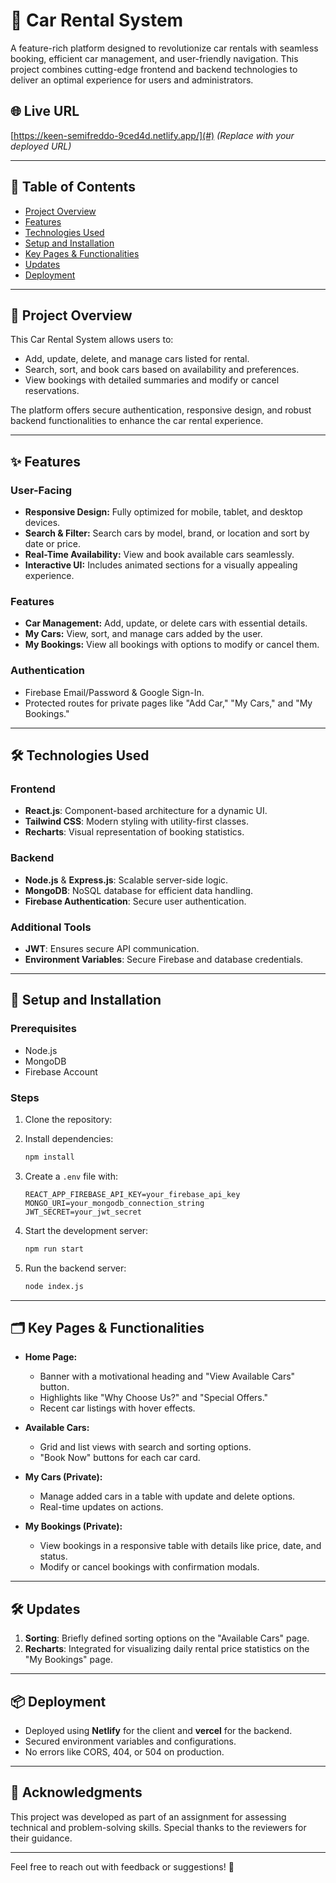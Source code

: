 # 🚗 Car Rental System

A feature-rich platform designed to revolutionize car rentals with seamless booking, efficient car management, and user-friendly navigation. This project combines cutting-edge frontend and backend technologies to deliver an optimal experience for users and administrators.

## 🌐 Live URL

[https://keen-semifreddo-9ced4d.netlify.app/](#) _(Replace with your deployed URL)_

---

## 📜 Table of Contents

- [Project Overview](#project-overview)
- [Features](#features)
- [Technologies Used](#technologies-used)
- [Setup and Installation](#setup-and-installation)
- [Key Pages & Functionalities](#key-pages--functionalities)
- [Updates](#updates)
- [Deployment](#deployment)

---

## 🎯 Project Overview

This Car Rental System allows users to:

- Add, update, delete, and manage cars listed for rental.
- Search, sort, and book cars based on availability and preferences.
- View bookings with detailed summaries and modify or cancel reservations.

The platform offers secure authentication, responsive design, and robust backend functionalities to enhance the car rental experience.

---

## ✨ Features

### User-Facing

- **Responsive Design:** Fully optimized for mobile, tablet, and desktop devices.
- **Search & Filter:** Search cars by model, brand, or location and sort by date or price.
- **Real-Time Availability:** View and book available cars seamlessly.
- **Interactive UI:** Includes animated sections for a visually appealing experience.

### Features

- **Car Management:** Add, update, or delete cars with essential details.
- **My Cars:** View, sort, and manage cars added by the user.
- **My Bookings:** View all bookings with options to modify or cancel them.

### Authentication

- Firebase Email/Password & Google Sign-In.
- Protected routes for private pages like "Add Car," "My Cars," and "My Bookings."

---

## 🛠️ Technologies Used

### Frontend

- **React.js**: Component-based architecture for a dynamic UI.
- **Tailwind CSS**: Modern styling with utility-first classes.
- **Recharts**: Visual representation of booking statistics.

### Backend

- **Node.js** & **Express.js**: Scalable server-side logic.
- **MongoDB**: NoSQL database for efficient data handling.
- **Firebase Authentication**: Secure user authentication.

### Additional Tools

- **JWT**: Ensures secure API communication.
- **Environment Variables**: Secure Firebase and database credentials.

---

## 🚀 Setup and Installation

### Prerequisites

- Node.js
- MongoDB
- Firebase Account

### Steps

1. Clone the repository:

2. Install dependencies:

   ```bash
   npm install
   ```

3. Create a `.env` file with:

   ```plaintext
   REACT_APP_FIREBASE_API_KEY=your_firebase_api_key
   MONGO_URI=your_mongodb_connection_string
   JWT_SECRET=your_jwt_secret
   ```

4. Start the development server:

   ```bash
   npm run start
   ```

5. Run the backend server:
   ```bash
   node index.js
   ```

---

## 🗂️ Key Pages & Functionalities

- **Home Page:**

  - Banner with a motivational heading and "View Available Cars" button.
  - Highlights like "Why Choose Us?" and "Special Offers."
  - Recent car listings with hover effects.

- **Available Cars:**

  - Grid and list views with search and sorting options.
  - "Book Now" buttons for each car card.

- **My Cars (Private):**

  - Manage added cars in a table with update and delete options.
  - Real-time updates on actions.

- **My Bookings (Private):**
  - View bookings in a responsive table with details like price, date, and status.
  - Modify or cancel bookings with confirmation modals.

---

## 🛠️ Updates

1. **Sorting**: Briefly defined sorting options on the "Available Cars" page.
2. **Recharts**: Integrated for visualizing daily rental price statistics on the "My Bookings" page.

---

## 📦 Deployment

- Deployed using **Netlify** for the client and **vercel** for the backend.
- Secured environment variables and configurations.
- No errors like CORS, 404, or 504 on production.

---

## 🙌 Acknowledgments

This project was developed as part of an assignment for assessing technical and problem-solving skills. Special thanks to the reviewers for their guidance.

---

Feel free to reach out with feedback or suggestions! 🚀
